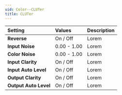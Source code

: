 ```yaml
---
uid: Color--CLUTer
title: CLUTer
---
```


| Setting               | Values          | Description |
| :-------------------- | :-------------- | :---------- |
| **Reverse**           | On / Off | Lorem |
| **Input Noise**       | 0.00 - 1.00     | Lorem |
| **Color Noise**       | 0.00 - 1.00     | Lorem |
| **Input Clarity**     | On / Off | Lorem |
| **Input Auto Level**  | On / Off | Lorem |
| **Output Clarity**    | On / Off | Lorem |
| **Output Auto Level** | On / Off | Lorem |



